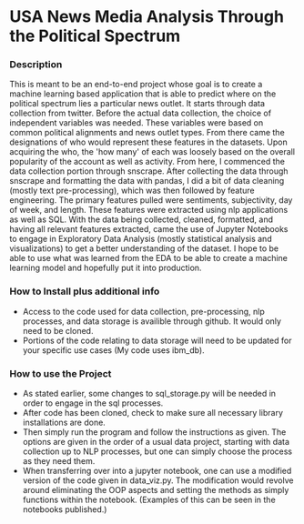 # USA News Media Analysis Through the Political Spectrum

### Description
This is meant to be an end-to-end project whose goal is to create a machine learning based
application that is able to predict where on the political spectrum lies a particular news outlet.
It starts through data collection from twitter. Before the actual data collection, the choice of independent variables was needed.
These variables were based on common political alignments and news outlet types. From there came the 
designations of who would represent these features in the datasets. Upon acquiring the who, the 'how many' of each
was loosely based on the overall popularity of the account as well as activity. From here, I commenced the data collection portion
through snscrape. After collecting the data through snscrape and formatting the data with pandas, I did a bit of data cleaning (mostly text  pre-processing), 
which was then followed by feature engineering. The primary features pulled were sentiments, subjectivity, day of week,
and length. These features were extracted using nlp applications as well as SQL. With the data being collected, cleaned, 
formatted, and having all relevant features extracted, came the use of Jupyter Notebooks to engage in Exploratory Data 
Analysis (mostly statistical analysis and visualizations) to get a better understanding of the dataset. I hope to be able
to use what was learned from the EDA to be able to create a machine learning model and hopefully put it into production.


### How to Install plus additional info

- Access to the code used for data collection, pre-processing, nlp processes, and data storage is availible through github. 
It would only need to be cloned. 
- Portions of the code relating to data storage will need to be updated for your specific use cases (My code uses ibm_db).

### How to use the Project
- As stated earlier, some changes to sql_storage.py will be needed in order to engage in the sql processes.
- After code has been cloned, check to make sure all necessary library installations are done.
- Then simply run the program and follow the instructions as given. The options are given in the order of a usual data project, 
starting with data collection up to NLP processes, but one can simply choose the process as they need them.
- When transferring over into a jupyter notebook, one can use a modified version of the code given in data_viz.py. The 
modification would revolve around eliminating the OOP aspects and setting the methods as simply functions within the notebook.
  (Examples of this can be seen in the notebooks published.)
